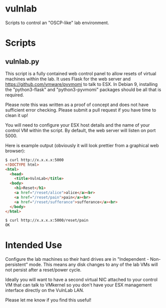 # vulnlab
Scripts to control an "OSCP-like" lab environment.

# Scripts

## vulnlab.py

This script is a fully contained web control panel to allow resets of virtual machines within the lab. It uses Flask for the web server and https://github.com/vmware/pyvmomi to talk to ESX. In Debian 9, installing the "python3-flask" and "python3-pyvmomi" packages should be all that is required.

Please note this was written as a proof of concept and does not have sufficient error checking. Please submit a pull request if you have time to clean it up!

You will need to configure your ESX host details and the name of your control VM within the script. By default, the web server will listen on port 5000.

Here is example output (obviously it will look prettier from a graphical web browser):

```html
$ curl http://x.x.x.x:5000
<!DOCTYPE html>
<html>
  <head>
    <title>VulnLab</title>
  <body>
    <h1>Reset</h1>
    <a href="/reset/alice">alice</a><br>
    <a href="/reset/pain">pain</a><br>
    <a href="/reset/sufferance">sufferance</a><br>
  </body>
</html>

$ curl http://x.x.x.x:5000/reset/pain
OK
```

# Intended Use

Configure the lab machines so their hard drives are in "Independent - Non-persistent" mode. This means any disk changes to any of the lab VMs will not persist after a reset/power cycle.

Ideally you will want to have a second virtual NIC attached to your control VM that can talk to VMkernel so you don't have your ESX management interface directly on the VulnLab LAN.

Please let me know if you find this useful!
